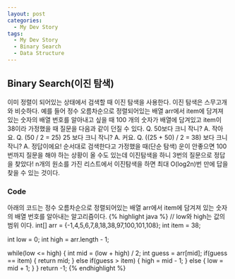 ```yaml
---
layout: post
categories:
  - My Dev Story
tags:
  - My Dev Story
  - Binary Search
  - Data Structure
---
```

## Binary Search(이진 탐색)
이미 정렬이 되어있는 상태에서 검색할 때 이진 탐색을 사용한다.
이진 탐색은 스무고개와 비슷하다.
예를 들어 정수 오름차순으로 정렬되어있는 배열 arr에서 item에 담겨져 있는 숫자의 배열 번호를 알아내고 싶을 때
100 개의 숫자가 배열에 담겨있고 item이 38이라 가정했을 때 질문을 다음과 같이 던질 수 있다.
Q. 50보다 크니 작니? A. 작아요.
Q. (50 / 2 = 25) 25 보다 크니 작니? A. 커요.
Q. ((25 + 50) / 2 = 38) 보다 크니 작니? A. 정답이에요!
순서대로 검색한다고 가정했을 때(단순 탐색) 운이 안좋으면 100번까지 질문을 해야 하는 상황이 올 수도 있는데
이진탐색을 하니 3번의 질문으로 정답을 찾았다!
n개의 원소를 가진 리스트에서 이진탐색을 하면 최대 O(log2n)번 만에 답을 찾을 수 있는 것이다.
### Code
아래의 코드는 정수 오름차순으로 정렬되어있는 배열 arr에서 item에 담겨져 있는 숫자의 배열 번호를 알아내는 알고리즘이다.
{% highlight java %}
// low와 high는 값의 범위 이다.
int[] arr = {-1,4,5,6,7,8,18,38,97,100,101,108};
int item = 38;

int low = 0;
int high = arr.length - 1;

while(low <= high) {
	int mid = (low + high) / 2;
	int guess = arr[mid];
	if(guess == item) {
		return mid;
	} else if(guess > item) {
		high = mid - 1;
	} else {
		low = mid + 1;
	}
}
return -1;
{% endhighlight %}